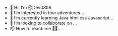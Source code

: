 - 👋 Hi, I’m @Dev0308
- 👀 I’m interested in tour adventures...
- 🌱 I’m currently learning Java html css Javascript...
- 💞️ I’m looking to collaborate on ...
- 📫 How to reach me 🚫🤚...

<!---
Dev0308/Dev0308 is a ✨ special ✨ repository because its `README.md` (this file) appears on your GitHub profile.
You can click the Preview link to take a look at your changes.
--->
